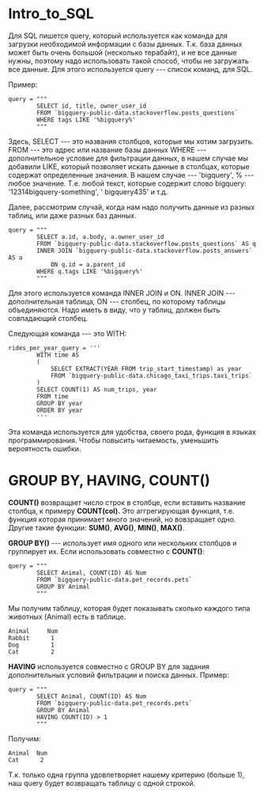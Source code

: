 # Intro_to_SQL

Для SQL пишется query, который используется как команда для загрузки необходимой информации с базы данных. Т.к. база данных может быть очень большой (несколько терабайт), и не все данные нужны, поэтому надо использовать такой способ, чтобы не загружать все данные. Для этого используется query --- список команд, для SQL. 

Пример: 

```
query = """
        SELECT id, title, owner_user_id
        FROM `bigquery-public-data.stackoverflow.posts_questions`
        WHERE tags LIKE '%bigquery%'
        """
```

Здесь, 
SELECT --- это названия столбцов, которые мы хотим загрузить. 
FROM --- это адрес или название базы данных
WHERE --- дополнительное условие для фильтрации данных, в нашем случае мы добавили LIKE, который позволяет искать данные в столбцах, которые содержат определенные значения. В нашем случае --- 'bigquery', % --- любое значение. 
Т.е. любой текст, которые содержит слово bigquery: '12314bigquery-something', ' bigquery435' и т.д. 

Далее, рассмотрим случай, когда нам надо получить данные из разных таблиц, или даже разных баз данных. 

```
query = """
        SELECT a.id, a.body, a.owner_user_id
        FROM `bigquery-public-data.stackoverflow.posts_questions` AS q 
        INNER JOIN `bigquery-public-data.stackoverflow.posts_answers` AS a
            ON q.id = a.parent_id
        WHERE q.tags LIKE '%bigquery%'
        """
```

Для этого используется команда INNER JOIN и ON. INNER JOIN --- дополнительная таблица, ON --- столбец, по которому таблицы объединяются. Надо иметь в виду, что у таблиц, должен быть совпадающий столбец.

Следующая команда --- это WITH:
```
rides_per_year_query = '''
        WITH time AS
        (
            SELECT EXTRACT(YEAR FROM trip_start_timestamp) as year
            FROM `bigquery-public-data.chicago_taxi_trips.taxi_trips`
        )
        SELECT COUNT(1) AS num_trips, year
        FROM time
        GROUP BY year
        ORDER BY year
        '''
```

Эта команда используется для удобства, своего рода, функция в языках программирования. Чтобы повысить читаемость, уменьшить вероятность ошибки. 


# GROUP BY, HAVING, COUNT()

**COUNT()** возвращает число строк в столбце, если вставить название столбца, к примеру **COUNT(col).**
Это аггрегирующая функция, т.е. функция которая принимает много значений, но вовзращает одно. Другие такие функции: **SUM()**, **AVG()**, **MIN()**, **MAX()**.

**GROUP BY()** --- использует имя одного или нескольких столбцов и группирует их. Если использовать совместно с **COUNT()**:

```
query = """
        SELECT Animal, COUNT(ID) AS Num
        FROM `bigquery-public-data.pet_records.pets`
        GROUP BY Animal
        """
```
Мы получим таблицу, которая будет показывать сколько каждого типа животных (Animal) есть в таблице.

```
Animal     Num
Rabbit      1
Dog         1
Cat         2
```

**HAVING** используется совместно с GROUP BY для задания дополнительных условий фильтрации и поиска данных. Пример:
```
query = """
        SELECT Animal, COUNT(ID) AS Num
        FROM `bigquery-public-data.pet_records.pets`
        GROUP BY Animal
        HAVING COUNT(ID) > 1
        """
```
Получим:
```
Animal  Num
Cat      2
```
Т.к. только одна группа удовлетворяет нашему критерию (больше 1), наш query будет возвращать таблицу с одной строкой. 
